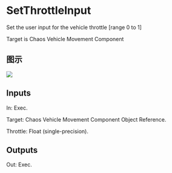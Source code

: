 # SetThrottleInput

Set the user input for the vehicle throttle [range 0 to 1]

Target is Chaos Vehicle Movement Component

## 图示

![]($-20221218-19041211.png)

## Inputs

In: Exec.

Target: Chaos Vehicle Movement Component Object Reference.

Throttle: Float (single-precision).  

## Outputs

Out: Exec.

